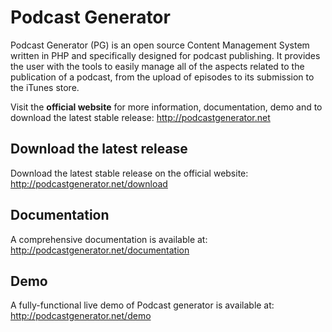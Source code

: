 # Podcast Generator

Podcast Generator (PG) is an open source Content Management System written in PHP 
and specifically designed for podcast publishing. It provides the user with the tools 
to easily manage all of the aspects related to the publication of a podcast, from 
the upload of episodes to its submission to the iTunes store.


Visit the **official website** for more information, documentation, demo and to download the latest stable release:
http://podcastgenerator.net

## Download the latest release
Download the latest stable release on the official website:
http://podcastgenerator.net/download


## Documentation
A comprehensive documentation is available at: 
http://podcastgenerator.net/documentation


## Demo
A fully-functional live demo of Podcast generator is available at: 
http://podcastgenerator.net/demo


